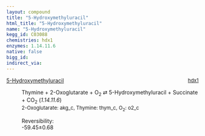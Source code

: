 ```yaml
---
layout: compound
title: "5-Hydroxymethyluracil"
html_title: "5-Hydroxymethyluracil"
name: "5-Hydroxymethyluracil"
kegg_id: C03088
chemistries: hdx1
enzymes: 1.14.11.6
native: false
bigg_id:
indirect_via:
---
```

<dl><dt class='rs-product'><a href='{{ site.url }}{{ site.baseurl }}/compounds/C03088' class='link-dark' data-bs-toggle='tooltip' data-bs-html='true' data-bs-title='KEGG: C03088'>5-Hydroxymethyluracil</a><span style='float: right; max-width: 40%'><a href='{{ site.url }}{{ site.baseurl }}/chemistries/hdx1' class='link-dark opacity-50' style='font-size: small; word-wrap: anywhere;'>hdx1</a></span></dt><dd><p>Thymine + 2-Oxoglutarate + O<sub>2</sub> &#8644; 5-Hydroxymethyluracil + Succinate + CO<sub>2</sub> (<i>1.14.11.6</i>)<br /><span style='font-size: small;'><span data-bs-toggle='tooltip' data-bs-html='true' data-bs-title='KEGG: C00026'>2-Oxoglutarate</span>: akg_c, <span data-bs-toggle='tooltip' data-bs-html='true' data-bs-title='KEGG: C00178'>Thymine</span>: thym_c, <span data-bs-toggle='tooltip' data-bs-html='true' data-bs-title='KEGG: C00007'>O<sub>2</sub></span>: o2_c</span><br /><div class="reversibility_info">Reversibility: <div class="progress" style="flex-direction: row-reverse;"><div class="progress-bar bg-success" role="progressbar" style="width: 594.51%" aria-valuenow="-59.451312636828504" aria-valuemin="0" aria-valuemax="10"></div></div><span>-59.45&plusmn;0.68</span><div class="progress"><div class="progress-bar bg-danger" role="progressbar" style="width: 0%" aria-valuenow="-59.451312636828504" aria-valuemin="0" aria-valuemax="10"></div></div></div></p><dl></dl></dd></dl>